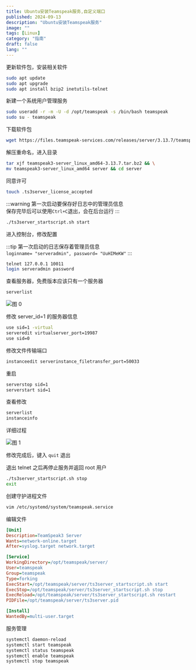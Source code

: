 ```yaml
---
title: Ubuntu安装Teamspeak服务,自定义端口
published: 2024-09-13
description: "Ubuntu安装Teamspeak服务"
image: ""
tags: [Linux]
category: "指南"
draft: false
lang: ""
---
```


更新软件包，安装相关软件

```bash /bzip2 inetutils-telnet/
sudo apt update
sudo apt upgrade
sudo apt install bzip2 inetutils-telnet
```

新建一个系统用户管理服务

```bash /teamspeak/
sudo useradd -r -m -U -d /opt/teamspeak -s /bin/bash teamspeak
sudo su - teamspeak
```

下载软件包

```bash
wget https://files.teamspeak-services.com/releases/server/3.13.7/teamspeak3-server_linux_amd64-3.13.7.tar.bz2
```

解压重命名，进入目录

```bash
tar xjf teamspeak3-server_linux_amd64-3.13.7.tar.bz2 && \
mv teamspeak3-server_linux_amd64 server && cd server
```

同意许可

```bash
touch .ts3server_license_accepted
```

:::warning
第一次启动要保存好日志中的管理员信息\
保存完毕后可以使用`Ctrl+C`退出，会在后台运行
:::

```bash
./ts3server_startscript.sh start
```

进入控制台，修改配置

:::tip
第一次启动的日志保存着管理员信息\
`loginname= "serveradmin", password= "UuHIMeKW"`
:::

```bash /password/
telnet 127.0.0.1 10011
login serveradmin password
```

查看服务器，免费版本应该只有一个服务器

```bash
serverlist
```

![图 0](https://cdn.la02.cc/pichub/2024/09/14/1726280971.png)

修改 server_id=1 的服务器信息

```bash /19987/
use sid=1 -virtual
serveredit virtualserver_port=19987
use sid=0
```

修改文件传输端口

```bash /50033/
instanceedit serverinstance_filetransfer_port=50033
```

重启

```bash
serverstop sid=1
serverstart sid=1
```

查看修改

```bash
serverlist
instanceinfo
```

详细过程

![图 1](https://cdn.la02.cc/pichub/2024/09/14/1726281264.png)

修改完成后，键入 `quit` 退出

退出 telnet 之后再停止服务并返回 root 用户

```bash
./ts3server_startscript.sh stop
exit
```

创建守护进程文件

```bash
vim /etc/systemd/system/teamspeak.service
```

编辑文件

```ini
[Unit]
Description=TeamSpeak3 Server
Wants=network-online.target
After=syslog.target network.target

[Service]
WorkingDirectory=/opt/teamspeak/server/
User=teamspeak
Group=teamspeak
Type=forking
ExecStart=/opt/teamspeak/server/ts3server_startscript.sh start
ExecStop=/opt/teamspeak/server/ts3server_startscript.sh stop
ExecReload=/opt/teamspeak/server/ts3server_startscript.sh restart
PIDFile=/opt/teamspeak/server/ts3server.pid

[Install]
WantedBy=multi-user.target
```

服务管理

```bash
systemctl daemon-reload
systemctl start teamspeak
systemctl status teamspeak
systemctl enable teamspeak
systemctl stop teamspeak
```
